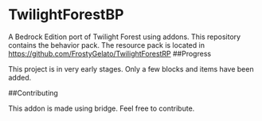 # TwilightForestBP
A Bedrock Edition port of Twilight Forest using addons. This repository contains the behavior pack. The resource pack is located in https://github.com/FrostyGelato/TwilightForestRP
##Progress

This project is in very early stages. Only a few blocks and items have been added.

##Contributing

This addon is made using bridge. Feel free to contribute. 
